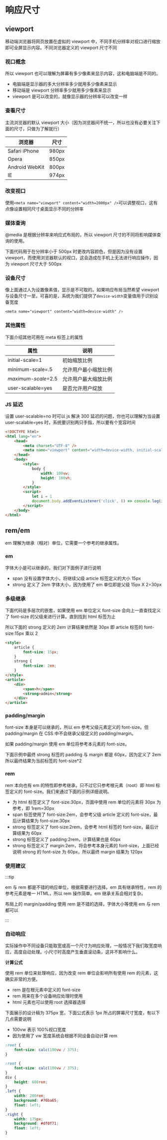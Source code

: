 # 响应尺寸

## viewport

移动端浏览器将网页放置在虚拟的 viewport 中，不同手机分辨率对视口进行缩放即可全屏显示内容。不同浏览器定义的 viewport 尺寸不同

### 视口概念

所以 viewport 也可以理解为屏幕有多少像素来显示内容，这和电脑端是不同的。

- 电脑端是显示器的多大分辨率多少就用多少像素来显示
- 移动端是 viewport 分辨率多少就用多少像素来显示
- viewport 是可以改变的，就像显示器的分辨率可以改变一样

### 查看尺寸

主流浏览器的默认 viewport 大小（因为浏览器间不统一，所以也没有必要关注下面的尺寸，只做为了解就行）

| 浏览器         | 尺寸  |
| -------------- | ----- |
| Safari iPhone  | 980px |
| Opera          | 850px |
| Android WebKit | 800px |
| IE             | 974px |

### 改变视口

使用`<meta name="viewport" content="width=2000px" />`可以调整视口，这有点像设置相同尺寸桌面显示不同的分辨率

### 媒体查询

@media 是根据分辨率来响应式布局的，所以 viewport 尺寸的不同将影响媒体查询的使用。

下面代码用于在分辨率小于 500px 时更改内容颜色，但是因为没有设置 viewport，而使用浏览器默认的视口，这会造成在手机上无法进行响应操作，因为 viewport 尺寸大于 500px

### 设备尺寸

像上面通过人为设置像素值，显示是不可取的。如果响应布局当然希望 viewport 与设备尺寸一至，可喜的是，系统为我们提供了`device-width`变量值用于识别设备宽度

```css
<meta name="viewport" content="width=device-width" />
```

### 其他属性

下面介绍其他可用在 meta 标签上的属性

| 属性                | 说明                 |
| ------------------- | -------------------- |
| initial-scale=1     | 初始缩放比例         |
| minimum-scale=.5    | 允许用户最小缩放比例 |
| *maximum-scale*=2.5 | 允许用户最大缩放比例 |
| user-scalable=yes   | 是否允许用户绽放     |

### JS 延迟

设置 user-scalable=no 时可以 js 解决 300 延迟的问题，你也可以理解为当设置 user-scalable=yes 时，系统要识别两只手指，所以要有个宽容时间

```html
<!DOCTYPE html>
<html lang="en">
    <head>
        <meta charset="UTF-8" />
        <meta name="viewport" content="width=device-width, initial-scale=1.0,user-scalable=yes" />
    </head>
    <body>
        <style>
            body {
                width: 100vw;
                height: 100vh;
            }
        </style>
        <script>
            let i = 1
            document.body.addEventListener('click', () => console.log(i++))
        </script>
    </body>
</html>
```

## rem/em

em 理解为继承（相对）单位，它需要一个参考的继承属性。

### em

字体大小是可以继承的，我们对下面例子进行说明

- span 没有设置字体大小，将继续父级 article 标签定义的大小 15px
- strong 定义了 2em 字体大小，因为使用了 em 单位即是父级 15px X 2=30px

### 多级继承

下面代码是多层次的嵌套，如果使用 em 单位定义 font-size 会向上一直查找定义了 font-size 的父级来进行计算。直到找到 html 标签为止

所以下面的 strong 定义的 2em 计算结果依然是 30px 即 article 标签的 font-size:15px 乘以 2

```html
<style>
    article {
        font-size: 15px;
    }
    strong {
        font-size: 2em;
    }
</style>
<article>
    <div>
        <span>h</span>
        <strong>admin</strong>
    </div>
</article>
```

### padding/margin

font-size 本身是可以继承的，所以 em 参考父级元素定义的 font-size。但 padding/margin 在 CSS 中不会继承父级定义的 padding/margin。

如果 padding/margin 使用 em 单位将参考本元素的 font-size。

下面示例中最终 strong 标签的 padding 与 margin 都是 60px，因为定义了 2em 所以最终结果为当前标签的 font-size*2

### rem

rem 本向也有 em 的特性即参考继承，只不过它只参考根元素（root）即 html 标签定义的 font-size。我们来通过下面的示例详细说明。

- 为 html 标签定义了 font-size:30px，页面中使用 rem 单位的元素将 30px 为参考，即 1rem=30px
- span 标签使用了 font-size:2em，会参考父级 article 定义的 font-size，最后计算结果为 font-size:30px
- strong 标签定义了 font-size:2rem，会参考 html 标签的 font-size，最后计算结果为 60px
- strong 标签定义了 padding:2rem，计算结果也是 60px
- strong 标签定义了 margin:2em，将会参考本身元素的 font-size，上面已经说明 strong 的 font-size 为 60px，所以最终 margin 结果为 120px

### 使用建议

:::tip

em 与 rem 都是不错的响应单位，根据需要进行选择。em 具有继承特性，rem 的参考元素是唯一 HTML，所以 rem 操作简单。em 继承关系会相对复杂。

布局上的 margin/padding 使用 rem 是不错的选择，字体大小等使用 em 与 rem 都可以

:::

### 自动响应

实际操作中不同设备只能取宽或高一个尺寸为响应处理，一般情况下我们取宽度响应，高度自动处理。小尺寸时高度产生垂直滚动条，这并不影响什么。

**计算公式**

使用 rem 单位来处理响应，因为改变 rem 单位会影响所有使用 rem 的元素，这确实非常的方便。

- rem 是在根元素中定义的 font-size
- rem 用来在多个设备响应处理时使用
- html 元素也可以使用:root 选择器选择

下面展示的设计稿为 375px 宽，下面公式表示 1px 所占的屏幕尺寸宽度，有以下几点需要说明

- 100vw 表示 100%视口宽度
- 因为使用了 vw 宽度系统会根据不同设备自动计算 rem

```css
:root {
    font-size: calc(100vw / 375);
}
```

```css
:root {
    font-size: calc(100vw / 375);
}
div {
    height: 600rem;
}
.left {
    width: 200rem;
    background: #76ba65;
    float: left;
}
.right {
    width: 175px;
    background: #df0f71;
    float: left;
}
```

